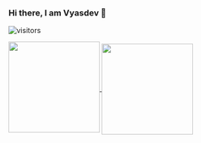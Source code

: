 ### Hi there, I am Vyasdev 👋

<!--
**Vyasdev217/Vyasdev217** is a ✨ _special_ ✨ repository because its `README.md` (this file) appears on your GitHub profile.

Here are some ideas to get you started:

- 🔭 I’m currently working on ...
- 🌱 I’m currently learning ...
- 👯 I’m looking to collaborate on ...
- 🤔 I’m looking for help with ...
- 💬 Ask me about ...
- 📫 How to reach me: ...
- 😄 Pronouns: ...
- ⚡ Fun fact: ...
-->

![visitors](https://visitor-badge-reloaded.herokuapp.com/badge?page_id=com.github.vyasdev217)

<a href="https://github.com/Vyasdev217/Vyasdev217">
  <img height="180em" align="center" style="padding-bottom:8px" src="https://github-readme-stats.vercel.app/api?username=Vyasdev217&show_icons=true&hide_border=true&count_private=true&include_all_commits=true&theme=tokyonight&hide=prs" />
</a>
<a href="https://github.com/Vyasdev217/Vyasdev217">
  <img height="180em" align="center" src="https://github-readme-stats.vercel.app/api/top-langs/?username=Vyasdev217&layout=compact&hide_border=true&langs_count=6&theme=tokyonight" />
</a>
